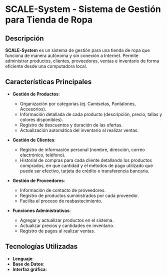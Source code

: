 # SCALE-System - Sistema de Gestión para Tienda de Ropa

## Descripción
**SCALE-System** es un sistema de gestión para una tienda de ropa que funciona de manera autónoma y sin conexión a Internet. Permite administrar productos, clientes, proveedores, ventas e inventario de forma eficiente desde una computadora local.

## Características Principales
- **Gestión de Productos**: 
  - Organización por categorías (ej. Camisetas, Pantalones, Accesorios).
  - Información detallada de cada producto (descripción, precio, tallas y colores disponibles).
  - Registro de descuentos y duración de las ofertas.
  - Actualización automática del inventario al realizar ventas.

- **Gestión de Clientes**: 
  - Registro de información personal (nombre, dirección, correo electrónico, teléfono).
  - Historial de compras para cada cliente detallando los productos comprados, en que cantidad y el métodos de pago utilizado que puede ser efectivo, tarjeta de crédito o transferencia bancaria.

- **Gestión de Proveedores**: 
  - Información de contacto de proveedores.
  - Registro de productos suministrados por cada proveedor.
  - Facilita el proceso de reabastecimiento.

- **Funciones Administrativas**: 
  - Agregar y actualizar productos en el sistema.
  - Actualizar precios y cantidades en inventario.
  - Registro de pagos al realizar ventas.

## Tecnologías Utilizadas  
- **Lenguaje**:   
- **Base de Datos**:   
- **Interfaz gráfica**:    


